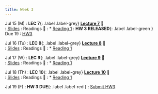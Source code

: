 ```yaml
---
title: Week 3 
---
```


Jul 15 (M)
: **LEC 7**{: .label .label-grey} **[Lecture 7](./)** 🎥  
    : [Slides](./)
: Readings 📖
: * [Reading 1](https://canvas.ucsd.edu/files/)
:  **HW 3 RELEASED**{: .label .label-green } Due 19
    : [HW3](https://canvas.ucsd.edu/files/)

Jul 16 (Tu)
: **LEC 8**{: .label .label-grey} **[Lecture 8](./)** 🎥  
    : [Slides](./)
: Readings 📖
: * [Reading 1](https://canvas.ucsd.edu/files/)

Jul 17 (W)
: **LEC 9**{: .label .label-grey} **[Lecture 9](./)** 🎥  
    : [Slides](./)
: Readings 📖
: * [Reading 1](https://canvas.ucsd.edu/files/)

Jul 18 (Th)
: **LEC 10**{: .label .label-grey} **[Lecture 10](./)** 🎥  
    : [Slides](./)
: Readings 📖
: * [Reading 1](https://canvas.ucsd.edu/files/)

Jul 19 (F)
:  **HW 3 DUE**{: .label .label-red }
    : [Submit HW3](https://canvas.ucsd.edu/files/)
